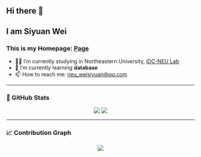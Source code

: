 ## Hi there 👋

<!--
**NEU-Apollo/NEU-Apollo** is a ✨ _special_ ✨ repository because its `README.md` (this file) appears on your GitHub profile.

Here are some ideas to get you started:

- 🔭 I’m currently working on ...
- 🌱 I’m currently learning ...
- 👯 I’m looking to collaborate on ...
- 🤔 I’m looking for help with ...
- 💬 Ask me about ...
- 📫 How to reach me: ...
- 😄 Pronouns: ...
- ⚡ Fun fact: ...
-->

## I am Siyuan Wei

### This is my Homepage: [Page](https://neu-apollo.github.io/)

- 🧑‍🎓 I’m currently studying in Northeastern University, [iDC-NEU Lab](https://idc-neu.github.io/)
- 🌱 I’m currently learning **database**
- 📫 How to reach me: neu_weisiyuan@qq.com

---

### 🧠 GitHub Stats

<p align="center">
  <img src="https://github-readme-stats.vercel.app/api?username=NEU-Apollo&show_icons=true&theme=dark&count_private=true" />
  <img src="https://github-readme-stats.vercel.app/api/top-langs/?username=NEU-Apollo&layout=compact&theme=dark" />
</p>

---

### 📈 Contribution Graph

<p align="center">
  <img src="https://github-readme-activity-graph.vercel.app/graph?username=NEU-Apollo&theme=github-compact&count_private=true" />
</p>
